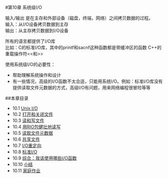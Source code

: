 #第10章 系统级I/O

输入/输出 是在主存和外部设备（磁盘，终端，网络）之间拷贝数据的过程。  
输入：从I/O设备拷贝数据到主存  
输出：从主存拷贝数据到I/O设备

所有的语言都提供了I/O库  
比如：C的标准I/O库，其中的printf和sacnf这种函数都是带缓冲区的函数
      C++的重载操作符<<和>>  

使用系统级I/O的必要性：  
- 帮助理解系统操作和设计
- 有一些情况，高级的I/O函数不太合适，只能用系统I/O。例如：标准I/O库没有提供读取文件元数据的方式，高级I/O有问题，用来网络编程很冒险等等  
  

##本章目录
- 10.1 [Unix I/O](./10.1.md)
- 10.2 [打开和关闭文件](./10.2.md)
- 10.3 [读和写文件](./10.3.md)
- 10.4 [用RIO包健壮地读写](./10.4.md)
- 10.5 [读取文件元数据](./10.5.md)
- 10.6 [共享文件](./10.6.md)
- 10.7 [I/O重定向](./10.7.md)
- 10.8 [标准I/O](./10.8.md)
- 10.9 [综合：我该使用哪些I/O函数](./10.9.md)
- 10.10 [小结](./10.10.md)
- 10.11 [家庭作业](./homework.md)


